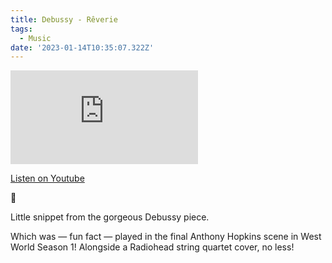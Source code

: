 ```yaml
---
title: Debussy - Rêverie
tags:
  - Music
date: '2023-01-14T10:35:07.322Z'
---
```


<iframe src="https://www.youtube-nocookie.com/embed/rmyblCau6T4?modestbranding=1&showinfo=0&rel=0" title="YouTube video player" frameborder="0" allow="accelerometer; autoplay; encrypted-media; gyroscope; picture-in-picture;" allowfullscreen class="youtube_video"></iframe>

[Listen on Youtube](https://youtu.be/rmyblCau6T4)

💭

Little snippet from the gorgeous Debussy piece. 

Which was — fun fact — played in the final Anthony Hopkins scene in West World Season 1! Alongside a Radiohead string quartet cover, no less!
